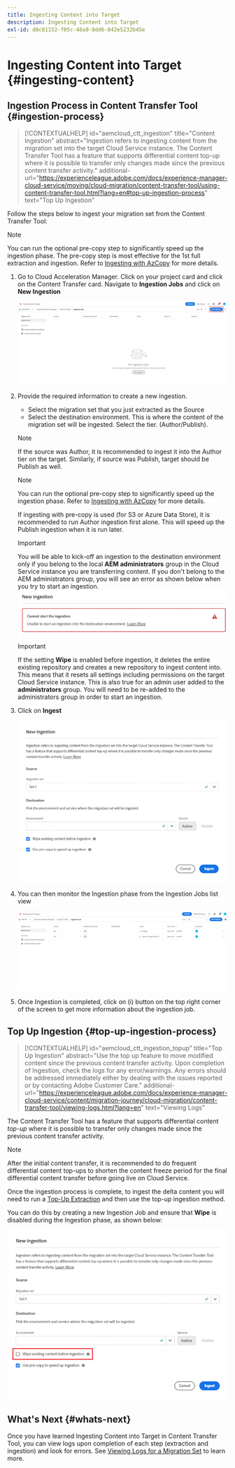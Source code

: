 ```yaml
---
title: Ingesting Content into Target
description: Ingesting Content into Target
exl-id: d8c81152-f05c-46a9-8dd6-842e5232b45e
---
```

# Ingesting Content into Target {#ingesting-content}

## Ingestion Process in Content Transfer Tool {#ingestion-process}

>[!CONTEXTUALHELP]
>id="aemcloud_ctt_ingestion"
>title="Content Ingestion"
>abstract="Ingestion refers to ingesting content from the migration set into the target Cloud Service instance. The Content Transfer Tool has a feature that supports differential content top-up where it is possible to transfer only changes made since the previous content transfer activity."
>additional-url="https://experienceleague.adobe.com/docs/experience-manager-cloud-service/moving/cloud-migration/content-transfer-tool/using-content-transfer-tool.html?lang=en#top-up-ingestion-process" text="Top Up Ingestion"

Follow the steps below to ingest your migration set from the Content Transfer Tool:
   >[!NOTE]
   >You can run the optional pre-copy step to significantly speed up the ingestion phase. The pre-copy step is most effective for the 1st full extraction and ingestion. Refer to [Ingesting with AzCopy](/help/journey-migration/content-transfer-tool/using-content-transfer-tool/handling-large-content-repositories.md#ingesting-azcopy) for more details. 

1. Go to Cloud Acceleration Manager. Click on your project card and click on the Content Transfer card. Navigate to **Ingestion Jobs** and click on **New Ingestion** 

   ![image](/help/journey-migration/content-transfer-tool/assets-ctt/ingestion-01.png)

1. Provide the required information to create a new ingestion.

   * Select the migration set that you just extracted as the Source
   * Select the destination environment. This is where the content of the migration set will be ingested. Select the tier. (Author/Publish).

   >[!NOTE]
   >
   >If the source was Author, it is recommended to ingest it into the Author tier on the target. Similarly, if source was Publish, target should be Publish as well.

   >[!NOTE]
   >
   >You can run the optional pre-copy step to significantly speed up the ingestion phase. Refer to [Ingesting with AzCopy](/help/journey-migration/content-transfer-tool/using-content-transfer-tool/handling-large-content-repositories.md#ingesting-azcopy) for more details.
   > 
   >If ingesting with pre-copy is used (for S3 or Azure Data Store), it is recommended to run Author ingestion first alone. This will speed up the Publish ingestion when it is run later.

   >[!IMPORTANT]
   >
   >You will be able to kick-off an ingestion to the destination environment only if you belong to the local **AEM administrators** group in the Cloud Service instance you are transferring content. If you don't belong to the AEM administrators group, you will see an error as shown below when you try to start an ingestion.
   >![image](/help/journey-migration/content-transfer-tool/assets-ctt/cttcam21.png)

   >[!IMPORTANT]
   >
   >If the setting **Wipe** is enabled before ingestion, it deletes the entire existing repository and creates a new repository to ingest content into. This means that it resets all settings including permissions on the target Cloud Service instance. This is also true for an admin user added to the **administrators** group. You will need to be re-added to the administrators group in order to start an ingestion.

1. Click on **Ingest**

   ![image](/help/journey-migration/content-transfer-tool/assets-ctt/cttcam22.png)

1. You can then monitor the Ingestion phase from the Ingestion Jobs list view

   ![image](/help/journey-migration/content-transfer-tool/assets-ctt/cttcam23.png)

1. Once Ingestion is completed, click on (i) button on the top right corner of the screen to get more information about the ingestion job. 

<!-- Alexandru: hiding temporarily, until it's reviewed 

1. The **Migration Set ingestion** dialog box displays. Content can be ingested to either Author instance or Publish instance at a time. Select the instance to ingest content to. Click on **Ingest** to start the ingestion phase. 

   ![image](/help/journey-migration/content-transfer-tool/assets-ctt/ingestion-02.png)

   >[!IMPORTANT]
   >If ingesting with pre-copy is used (for S3 or Azure Data Store), it is recommended to run Author ingestion first alone. This will speed up the Publish ingestion when it is run later. 

   >[!IMPORTANT]
   >When the **Wipe existing content on Cloud instance before ingestion** option is enabled, it deletes the entire existing repository and creates a new repository to ingest content into. This means that it resets all settings including permissions on the target Cloud Service instance. This is also true for an admin user added to the **administrators** group.

   ![image](/help/journey-migration/content-transfer-tool/assets-ctt/ingestion-03.png)

   Additionally, click on **Customer Care** to log a ticket, as shown in the figure below. 

   ![image](/help/journey-migration/content-transfer-tool/assets-ctt/ingestion-04.png)
   
   Also, refer to [Important Considerations for Using Content Transfer Tool](https://experienceleague.adobe.com/docs/experience-manager-cloud-service/moving/cloud-migration/content-transfer-tool/guidelines-best-practices-content-transfer-tool.html?lang=en#important-considerations) to learn more.

1. Once the ingestion is complete, the status under **Author ingestion** updates to **FINISHED**.

   ![image](/help/journey-migration/content-transfer-tool/assets-ctt/ingestion-05.png) -->

## Top Up Ingestion {#top-up-ingestion-process}

>[!CONTEXTUALHELP] 
>id="aemcloud_ctt_ingestion_topup" title="Top Up Ingestion" 
>abstract="Use the top up feature to move  modified content since the previous content transfer activity. Upon completion of Ingestion, check the logs for any error/warnings. Any errors should be addressed immediately either by dealing with the issues reported or by contacting Adobe Customer Care." 
>additional-url="https://experienceleague.adobe.com/docs/experience-manager-cloud-service/content/migration-journey/cloud-migration/content-transfer-tool/viewing-logs.html?lang=en" text="Viewing Logs"

The Content Transfer Tool has a feature that supports differential content *top-up* where it is possible to transfer only changes made since the previous content transfer activity.

>[!NOTE]
>After the initial content transfer, it is recommended to do frequent differential content top-ups to shorten the content freeze period for the final differential content transfer before going live on Cloud Service.

Once the ingestion process is complete, to ingest the delta content you will need to run a [Top-Up Extraction](/help/journey-migration/content-transfer-tool/using-content-transfer-tool/extracting-content.md#top-up-extraction-process) and then use the top-up ingestion method. 

You can do this by creating a new Ingestion Job and ensure that **Wipe** is disabled during the Ingestion phase, as shown below:

![image](/help/journey-migration/content-transfer-tool/assets-ctt/cttcam24.png)



## What's Next {#whats-next}

Once you have learned Ingesting Content into Target in Content Transfer Tool, you can view logs upon completion of each step (extraction and ingestion) and look for errors. See [Viewing Logs for a Migration Set](https://experienceleague.adobe.com/docs/experience-manager-cloud-service/moving/cloud-migration/content-transfer-tool/viewing-logs.html?lang=en) to learn more.

